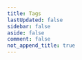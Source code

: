 ```yaml
---
title: Tags
lastUpdated: false
sidebar: false
aside: false
comment: false
not_append_title: true
---
```


<script lang="ts" setup>
import TagPage from '../.vitepress/theme/components/TagPage.vue'
</script>

<ClientOnly>
<TagPage/>
</ClientOnly>
